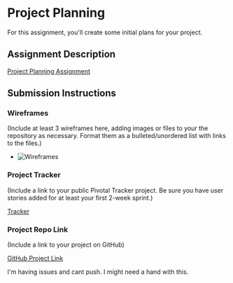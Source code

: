 # Project Planning
For this assignment, you'll create some initial plans for your project.

## Assignment Description
[Project Planning Assignment](https://education.launchcode.org/liftoff/assignments/planning/)

## Submission Instructions

### Wireframes

(Include at least 3 wireframes here, adding images or files to your the repository as necessary. Format them as a bulleted/unordered list with links to the files.)

* ![Wireframes](https://imgur.com/H9difRc)

### Project Tracker

(Include a link to your public Pivotal Tracker project. Be sure you have user stories added for at least your first 2-week sprint.)

[Tracker](https://www.pivotaltracker.com/n/projects/2381913)

### Project Repo Link

(Include a link to your project on GitHub)

[GitHub Project Link](https://github.com/rosherm/Final_project.git)

I'm having issues and cant push. I might need a hand with this.